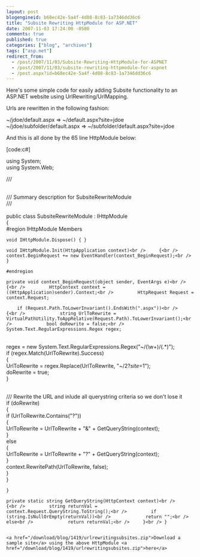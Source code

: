 ```yaml
---
layout: post
blogengineid: b68ec42e-5a4f-4d08-8c83-1a7346dd36c6
title: "Subsite Rewriting HttpModule for ASP.NET"
date: 2007-11-03 17:24:00 -0500
comments: true
published: true
categories: ["blog", "archives"]
tags: ["asp.net"]
redirect_from: 
  - /post/2007/11/03/Subsite-Rewriting-HttpModule-for-ASPNET
  - /post/2007/11/03/subsite-rewriting-httpmodule-for-aspnet
  - /post.aspx?id=b68ec42e-5a4f-4d08-8c83-1a7346dd36c6
---
```

<!-- more -->

Here's some simple code for easily adding Subsite functionality to an ASP.NET website using UrlRewriting/UrlMapping.

Urls are rewritten in the following fashion:

~/jdoe/default.aspx  => ~/default.aspx?site=jdoe<br /> ~/jdoe/subfolder/default.aspx => ~/subfolder/default.aspx?site=jdoe

And this is all done by the 65 line HttpModule below:

[code:c#]

using System;<br /> using System.Web;

/// <summary><br /> /// Summary description for SubsiteRewriteModule<br /> /// </summary><br /> public class SubsiteRewriteModule : IHttpModule<br /> {<br />     #region IHttpModule Members

    void IHttpModule.Dispose() { }

    void IHttpModule.Init(HttpApplication context)<br />     {<br />         context.BeginRequest += new EventHandler(context_BeginRequest);<br />     }

    #endregion

    private void context_BeginRequest(object sender, EventArgs e)<br />     {<br />         HttpContext context = ((HttpApplication)sender).Context;<br />         HttpRequest Request = context.Request;

        if (Request.Path.ToLowerInvariant().EndsWith(".aspx"))<br />         {<br />             string UrlToRewrite = VirtualPathUtility.ToAppRelative(Request.Path).ToLowerInvariant();<br />             bool doRewrite = false;<br />             System.Text.RegularExpressions.Regex regex;

<br />             regex = new System.Text.RegularExpressions.Regex("~/(\\w+)/(.*)");<br />             if (regex.Match(UrlToRewrite).Success)<br />             {<br />                 UrlToRewrite = regex.Replace(UrlToRewrite, "~/$2?site=$1");<br />                 doRewrite = true;<br />             }

<br />             /// Rewrite the URL and inlude all querystring criteria so we don't lose it<br />             if (doRewrite)<br />             {<br />                 if (UrlToRewrite.Contains("?"))<br />                 {<br />                     UrlToRewrite = UrlToRewrite + "&amp;" + GetQueryString(context);<br />                 }<br />                 else<br />                 {<br />                     UrlToRewrite = UrlToRewrite + "?" + GetQueryString(context);<br />                 }<br />                 context.RewritePath(UrlToRewrite, false);<br />             }<br />         }

    }

    private static string GetQueryString(HttpContext context)<br />     {<br />         string returnVal = context.Request.QueryString.ToString();<br />         if (string.IsNullOrEmpty(returnVal))<br />             return "";<br />         else<br />             return returnVal;<br />     }<br /> }

```

<a href="/download/blog/1419/urlrewritingsubsites.zip">Download a sample site</a> using the above HttpModule <a href="/download/blog/1419/urlrewritingsubsites.zip">here</a>
